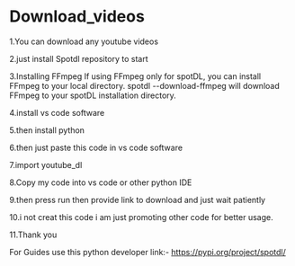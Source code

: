 # Download_videos

1.You can download any youtube videos

2.just install Spotdl repository to start

3.Installing FFmpeg
If using FFmpeg only for spotDL, you can install FFmpeg to your local directory. spotdl --download-ffmpeg will download FFmpeg to your spotDL installation directory.

4.install vs code software

5.then install python

6.then just paste this code in vs code software

7.import youtube_dl

8.Copy my code into vs code or other python IDE

9.then press run then provide link to download and just wait patiently

10.i not creat this code i am just promoting other code for better usage.

11.Thank you 
 
 
 For Guides use this python developer link:- https://pypi.org/project/spotdl/
